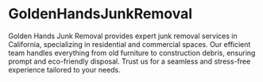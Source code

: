 # GoldenHandsJunkRemoval
Golden Hands Junk Removal provides expert junk removal services in California, specializing in residential and commercial spaces. Our efficient team handles everything from old furniture to construction debris, ensuring prompt and eco-friendly disposal. Trust us for a seamless and stress-free experience tailored to your needs.
